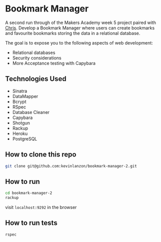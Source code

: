 Bookmark Manager
================

A second run through of the Makers Academy week 5 project paired with [Chris](https://github.com/wardymate). Develop a Bookmark Manager where users can create bookmarks and favourite bookmarks storing the data in a relational database.

The goal is to expose you to the following aspects of web development:

- Relational databases
- Security considerations
- More Acceptance testing with Capybara

Technologies Used
-----
* Sinatra
* DataMapper
* Bcrypt
* RSpec
* Database Cleaner
* Capybara
* Shotgun
* Rackup
* Heroku
* PostgreSQL

How to clone this repo
----
```sh
git clone git@github.com:kevinlanzon/bookmark-manager-2.git
```
How to run 
----
```sh
cd bookmark-manager-2
rackup
```
visit `localhost:9292` in the browser

How to run tests
----
```sh
rspec
```
